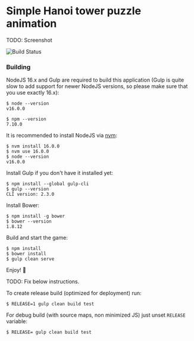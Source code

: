 # Simple Hanoi tower puzzle animation

TODO: Screenshot

![Build Status](https://github.com/marcin-chwedczuk/hanoi/actions/workflows/ci.yml/badge.svg)

### Building

NodeJS 16.x and Gulp are required to build this application
(Gulp is quite slow to add support for newer NodeJS versions, 
so please make sure that you use exactly 16.x):
```
$ node --version
v16.0.0

$ npm --version
7.10.0
```

It is recommended to install NodeJS via [nvm](https://github.com/nvm-sh/nvm):
```
$ nvm install 16.0.0
$ nvm use 16.0.0
$ node --version 
v16.0.0
```

Install Gulp if you don't have it installed yet:
```
$ npm install --global gulp-cli
$ gulp --version
CLI version: 2.3.0
```

Install Bower:
```
$ npm install -g bower
$ bower --version
1.8.12
```

Build and start the game:
```
$ npm install
$ bower install
$ gulp clean serve
```
Enjoy! :tada:

TODO: Fix below instructions.

To create release build (optimized for deployment) run:
```
$ RELEASE=1 gulp clean build test
```

For debug build (with source maps, non minimized JS) just unset `RELEASE` variable:
```
$ RELEASE= gulp clean build test
```
